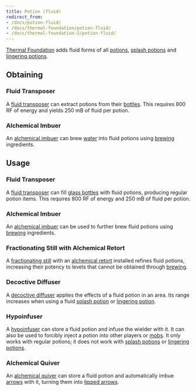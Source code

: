 ```yaml
---
title: Potion (fluid)
redirect_from:
- /docs/potion-fluid/
- /docs/thermal-foundation/potion-fluid/
- /docs/thermal-foundation-2/potion-fluid/
---
```


[Thermal Foundation](/docs/1.12/thermal-foundation-2/) adds fluid forms of all
[potions](https://minecraft.gamepedia.com/Potion), [splash
potions](https://minecraft.gamepedia.com/Splash_Potion) and [lingering
potions](https://minecraft.gamepedia.com/Lingering_Potion).


Obtaining
---------

### Fluid Transposer
A [fluid transposer](/docs/1.12/thermal-expansion-5/fluid-transposer/) can extract potions from their
[bottles](https://minecraft.gamepedia.com/Glass_Bottle). This requires 800 RF of
energy and yields 250 mB of fluid per potion.

### Alchemical Imbuer
An [alchemical imbuer](/docs/1.12/thermal-expansion-5/alchemical-imbuer/) can brew
[water](https://minecraft.gamepedia.com/Water) into fluid potions using
[brewing](https://minecraft.gamepedia.com/Brewing) ingredients.


Usage
-----

### Fluid Transposer
A [fluid transposer](/docs/1.12/thermal-expansion-5/fluid-transposer/) can fill [glass
bottles](https://minecraft.gamepedia.com/Glass_Bottle) with fluid potions,
producing regular potion items. This requires 800 RF of energy and 250 mB of
fluid per potion.

### Alchemical Imbuer
An [alchemical imbuer](/docs/1.12/thermal-expansion-5/alchemical-imbuer/) can be used to further brew
fluid potions using [brewing](https://minecraft.gamepedia.com/Brewing)
ingredients.

### Fractionating Still with Alchemical Retort
A [fractionating still](/docs/1.12/thermal-expansion-5/fractionating-still/) with an [alchemical
retort](/docs/1.12/thermal-expansion-5/augment-alchemical-retort/) installed refines fluid potions,
increasing their potency to levels that cannot be obtained through
[brewing](https://minecraft.gamepedia.com/Brewing).

### Decoctive Diffuser
A [decoctive diffuser](/docs/1.12/thermal-expansion-5/decoctive-diffuser/) applies the effects of a fluid
potion in an area. Its range increases when using a fluid [splash
potion](https://minecraft.gamepedia.com/Splash_Potion) or [lingering
potion](https://minecraft.gamepedia.com/Lingering_Potion).

### Hypoinfuser
A [hypoinfuser](/docs/1.12/thermal-innovation/hypoinfuser/) can store a fluid potion and infuse the
wielder with it. It can also be used to forcibly inject a potion into other
players or [mobs](https://minecraft.gamepedia.com/Mob). It only works with
regular potions; it does not work with [splash
potions](https://minecraft.gamepedia.com/Splash_Potion) or [lingering
potions](https://minecraft.gamepedia.com/Lingering_Potion).

### Alchemical Quiver
An [alchemical quiver](/docs/1.12/thermal-innovation/alchemical-quiver/) can store a fluid potion and
automatically imbue [arrows](https://minecraft.gamepedia.com/Arrow) with it,
turning them into [tipped arrows](https://minecraft.gamepedia.com/Tipped_Arrow).

